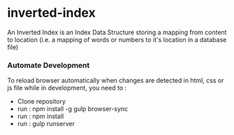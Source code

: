 # inverted-index
An Inverted Index is an Index Data Structure storing a mapping from content to location (i.e. a mapping of words or numbers to it's location in a database file)


### Automate Development

To reload browser automatically when changes are detected in html, css or js file while in development, you need to :
* Clone repository
* run : npm install -g gulp browser-sync
* run : npm install
* run : gulp runserver
